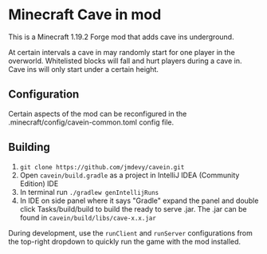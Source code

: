 # Minecraft Cave in mod
This is a Minecraft 1.19.2 Forge mod that adds cave ins underground.

At certain intervals a cave in may randomly start for one player in the overworld. Whitelisted blocks will fall and hurt players during a cave in. Cave ins will only start under a certain height.

## Configuration

Certain aspects of the mod can be reconfigured in the .minecraft/config/cavein-common.toml config file.

## Building
1. `git clone https://github.com/jmdevy/cavein.git`
2. Open `cavein/build.gradle` as a project in IntelliJ IDEA (Community Edition) IDE
3. In terminal run `./gradlew genIntellijRuns`
4. In IDE on side panel where it says "Gradle" expand the panel and double click Tasks/build/build to build the ready to serve .jar. The .jar can be found in `cavein/build/libs/cave-x.x.jar`

During development, use the `runClient` and `runServer` configurations from the top-right dropdown to quickly run the game with the mod installed.